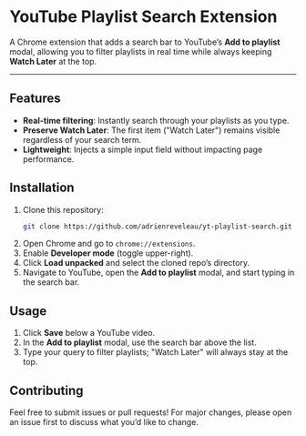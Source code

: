 # YouTube Playlist Search Extension

A Chrome extension that adds a search bar to YouTube’s **Add to playlist** modal, allowing you to filter playlists in real time while always keeping **Watch Later** at the top.

---

## Features

- **Real-time filtering**: Instantly search through your playlists as you type.
- **Preserve Watch Later**: The first item ("Watch Later") remains visible regardless of your search term.
- **Lightweight**: Injects a simple input field without impacting page performance.

## Installation

1. Clone this repository:
   ```bash
   git clone https://github.com/adrienreveleau/yt-playlist-search.git
   ```
2. Open Chrome and go to `chrome://extensions`.
3. Enable **Developer mode** (toggle upper-right).
4. Click **Load unpacked** and select the cloned repo’s directory.
5. Navigate to YouTube, open the **Add to playlist** modal, and start typing in the search bar.

## Usage

1. Click **Save** below a YouTube video.
2. In the **Add to playlist** modal, use the search bar above the list.
3. Type your query to filter playlists; "Watch Later" will always stay at the top.

## Contributing

Feel free to submit issues or pull requests! For major changes, please open an issue first to discuss what you’d like to change.

